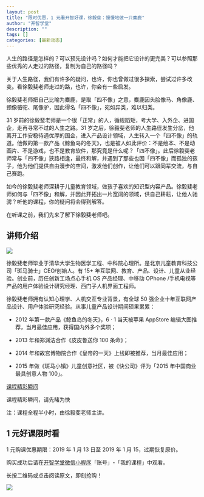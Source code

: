 ```yaml
---
layout: post
title: "限时优惠，1 元看开智好课，徐毅斐：慢慢地做一只麋鹿"
author: "开智学堂"
description: ""
tags: []
categories: [最新动态]
---
```


人生的路径是怎样的？可以预先设计吗？如何才能把它设计的更完美？可以参照那些优秀的人走过的路径，复制为自己的路径吗？

关于人生路径，我们有许多的疑问，也许，你也曾做过很多探索，尝试过许多改变。看徐毅斐老师走过的路，也许，你会有一些启发。

徐毅斐老师把自己比喻为麋鹿，是取「四不像」之意，麋鹿因头脸像马、角像鹿、颈像骆驼、尾像驴，因此得名「四不像」，宛如异类，难以归类。

31 岁前的徐毅斐老师是一个很「正常」的人，循规蹈矩，考大学、入外企、进国企，走再寻常不过的人生之路。31 岁之后，徐毅斐老师的人生路径发生分岔，他离开工作安稳待遇优厚的国企，进入产品设计领域，人生转入一个「四不像」的轨道。他做的第一款产品《鲸鱼岛的冬天》，也是被人如此评价：不是绘本、不是动画片、不是游戏，也不是教育软件，那究竟是什么呢？「四不像」。此后徐毅斐老师常与「四不像」狭路相逢，最终和解，并遇到了那些也因「四不像」而孤独的孩子，他为他们提供自由漫步的空间，激发他们创作，让他们可以跟同辈交流，与自己赛跑。

如今的徐毅斐老师深耕于儿童教育领域，做孩子喜欢的知识型内容产品。徐毅斐老师如何与「四不像」和解，并因此开拓出一片宽阔的领域，供自己耕耘，让他人驰骋？听他的课程，你的疑问将会得到解答。

在听课之前，我们先来了解下徐毅斐老师吧。

## 讲师介绍

![](https://ws2.sinaimg.cn/large/006tNc79gy1fz9jc4laklj30xc0got9c.jpg)

徐毅斐老师毕业于清华大学生物医学工程、中科院心理所。是北京儿童教育科技公司「斑马骑士」CEO/创始人。有 15+ 年互联网、教育、产品、设计、儿童从业经验。创业前，历任创新工场点心手机 OS 产品经理、中移动 OPhone /手机电视等产品的用户体验设计研究经理、西门子人机界面工程师。

徐毅斐老师拥有认知心理学、人机交互专业背景，有全球 50 强企业十年互联网产品设计、用户体验研究经验。从事儿童产品设计期间硕果累累：

- 2012 年第一款产品《鲸鱼岛的冬天》，6 · 1 当天被苹果 AppStore 编辑大图推荐，当月最佳应用，获得国内外多个奖项；

- 2013 年和郑渊洁合作《皮皮鲁送你 100 条命》；

- 2014 年和故宫博物院合作《皇帝的一天》上线即被推荐，当月最佳应用；

- 2015 年做《斑马小镇》儿童创意社区，被《快公司》评为「2015 年中国商业最具创意人物 100」。

[课程精彩瞬间](https://v.qq.com/txp/iframe/player.html?origin=https%3A%2F%2Fmp.weixin.qq.com&vid=v08263x05rk&autoplay=false&full=true&show1080p=false&isDebugIframe=false)

课程精彩瞬间，请先睹为快

注：课程全程半小时，由徐毅斐老师主讲。

## 1 元好课限时看

1 元购课优惠期限：2019 年 1 月 13 日至 2019 年 1 月 15，过期恢复原价。

购买成功后请在[开智学堂微信小程序](https://mp.weixin.qq.com/s/XYTDwXQsZtMa5YVnsJc-zg)「账号」-「我的课程」中观看。

长按二维码或点击阅读原文，即刻抢购！

![](https://ws4.sinaimg.cn/large/006tNc79gy1fz9je45n3uj30p00dw0v5.jpg)
